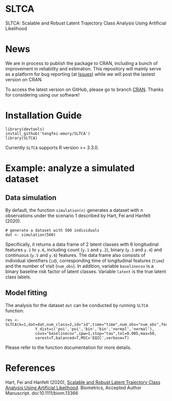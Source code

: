 # SLTCA
SLTCA: Scalable and Robust Latent Trajectory Class Analysis Using Artificial Likelihood

# News

We are in process to publish the package to CRAN, including a bunch of improvement in reliability and estimation. This repository will mainly serve as a platform for bug reporting (at [Issues](https://github.com/tengfei-emory/SLTCA/issues)) while we will post the lastest version on CRAN.

To access the latest version on GitHub, please go to branch [CRAN](https://github.com/tengfei-emory/SLTCA/tree/CRAN). Thanks for considering using our software!

# Installation Guide
```{r}
library(devtools)
install_github('tengfei-emory/SLTCA')
library(SLTCA)
```
Currently `SLTCA` supports R version >= 3.3.0.

# Example: analyze a simulated dataset

## Data simulation

By default, the function `simulation(n)` generates a dataset with n observations under the scenario 1 described by Hart, Fei and Hanfelt (2020). 
```{r}
# generate a dataset with 500 individuals
dat <- simulation(500)
```
Specifically, it returns a data frame of 2 latent classes with 6 longitudinal features `y.1` to `y.6`, including count (`y.1` and `y.2`), binary (`y.3` and `y.4`) and continuous (`y.5` and `y.6`) features. The data frame also consists of individual identifiers (`id`), corresponding time of longitudinal features (`time`) and the number of visit (`num_obs`). In addition, variable `baselinecov` is a binary baseline risk factor of latent classes. Variable `latent` is the true latent class labels.

## Model fitting

The analysis for the dataset `dat` can be conducted by running `SLTCA` function:

```{r}
res <- SLTCA(k=1,dat=dat,num_class=2,id="id",time="time",num_obs="num_obs",features=paste("y.",1:6,sep=''),
             Y_dist=c('poi','poi','bin','bin','normal','normal'),
             covx="baselinecov",ipw=1,stop="tau",tol=0.005,max=50,
             varest=T,balanced=T,MSC='EQIC',verbose=T)
```
Please refer to the function documentation for more details.

# References

Hart, Fei and Hanfelt (2020), [Scalable and Robust Latent Trajectory Class Analysis Using Artificial Likelihood](https://onlinelibrary.wiley.com/doi/abs/10.1111/biom.13366). Biometrics, Accepted Author Manuscript. doi:10.1111/biom.13366
